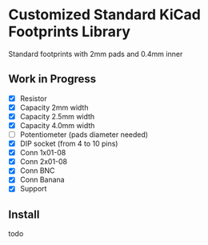 # Customized Standard KiCad Footprints Library

Standard footprints with 2mm pads and 0.4mm inner

## Work in Progress

- [x] Resistor
- [x] Capacity 2mm width
- [x] Capacity 2.5mm width
- [x] Capacity 4.0mm width
- [ ] Potentiometer (pads diameter needed)
- [x] DIP socket (from 4 to 10 pins)
- [x] Conn 1x01-08
- [x] Conn 2x01-08
- [x] Conn BNC
- [x] Conn Banana
- [x] Support

## Install

todo
